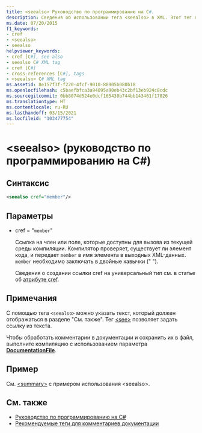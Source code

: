 ```yaml
---
title: <seealso> Руководство по программированию на C#.
description: Сведения об использовании тега <seealso> в XML. Этот тег позволяет указать текст, который должен отображаться в разделе "См. также".
ms.date: 07/20/2015
f1_keywords:
- cref
- <seealso>
- seealso
helpviewer_keywords:
- cref [C#], see also
- seealso C# XML tag
- cref [C#]
- cross-references [C#], tags
- <seealso> C# XML tag
ms.assetid: 8e157f3f-f220-4fcf-9010-88905b080b18
ms.openlocfilehash: c5baefbfca3a94095a90eb43c2bf13eb924c8cdc
ms.sourcegitcommit: 0bb8074d524e0dcf165430b744bb143461f17026
ms.translationtype: HT
ms.contentlocale: ru-RU
ms.lasthandoff: 03/15/2021
ms.locfileid: "103477754"
---
```

# <a name="seealso-c-programming-guide"></a>\<seealso> (руководство по программированию на C#)

## <a name="syntax"></a>Синтаксис

```xml
<seealso cref="member"/>
```

## <a name="parameters"></a>Параметры

- cref = "`member`"

  Ссылка на член или поле, которые доступны для вызова из текущей среды компиляции. Компилятор проверяет, существует ли элемент кода, и передает `member` в имя элемента в выходных XML-данных. `member` необходимо заключать в двойные кавычки (" ").

  Сведения о создании ссылки cref на универсальный тип см. в статье об [атрибуте cref](./cref-attribute.md).

## <a name="remarks"></a>Примечания

С помощью тега `<seealso>` можно указать текст, который должен отображаться в разделе "См. также". Тег [\<see>](./see.md) позволяет задать ссылку из текста.

Чтобы обработать комментарии в документации и сохранить их в файл, выполните компиляцию с использованием параметра [**DocumentationFile**](../../language-reference/compiler-options/output.md#documentationfile).

## <a name="example"></a>Пример

См. [\<summary>](./summary.md) с примером использования \<seealso>.

## <a name="see-also"></a>См. также

- [Руководство по программированию на C#](../index.md)
- [Рекомендуемые теги для комментариев документации](./recommended-tags-for-documentation-comments.md)
